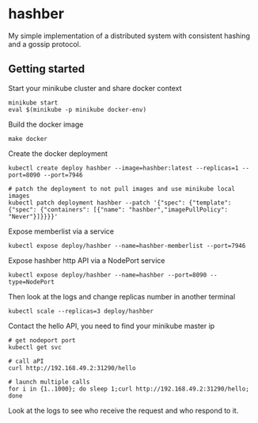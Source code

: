 # hashber

My simple implementation of a distributed system with consistent hashing and a gossip protocol.

## Getting started

Start your minikube cluster and share docker context

```
minikube start
eval $(minikube -p minikube docker-env)
```

Build the docker image

```
make docker
```

Create the docker deployment

```
kubectl create deploy hashber --image=hashber:latest --replicas=1 --port=8090 --port=7946

# patch the deployment to not pull images and use minikube local images
kubectl patch deployment hashber --patch '{"spec": {"template": {"spec": {"containers": [{"name": "hashber","imagePullPolicy": "Never"}]}}}}'
```

Expose memberlist via a service

```
kubectl expose deploy/hashber --name=hashber-memberlist --port=7946
```

Expose hashber http API via a NodePort service

```
kubectl expose deploy/hashber --name=hashber --port=8090 --type=NodePort
```

Then look at the logs and change replicas number in another terminal

```
kubectl scale --replicas=3 deploy/hashber
```

Contact the hello API, you need to find your minikube master ip

```
# get nodeport port
kubectl get svc

# call aPI
curl http://192.168.49.2:31290/hello

# launch multiple calls
for i in {1..1000}; do sleep 1;curl http://192.168.49.2:31290/hello; done
```

Look at the logs to see who receive the request and who respond to it.
